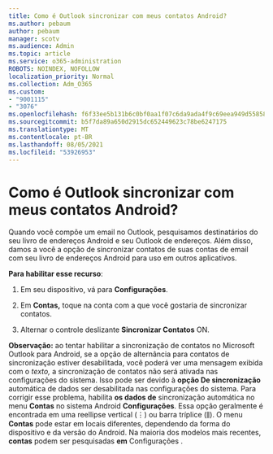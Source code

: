 ```yaml
---
title: Como é Outlook sincronizar com meus contatos Android?
ms.author: pebaum
author: pebaum
manager: scotv
ms.audience: Admin
ms.topic: article
ms.service: o365-administration
ROBOTS: NOINDEX, NOFOLLOW
localization_priority: Normal
ms.collection: Adm_O365
ms.custom:
- "9001115"
- "3076"
ms.openlocfilehash: f6f33ee5b131b6c0bf0aa1f07c6da9ada4f9c69eea949d55858f549b43ebd29a
ms.sourcegitcommit: b5f7da89a650d2915dc652449623c78be6247175
ms.translationtype: MT
ms.contentlocale: pt-BR
ms.lasthandoff: 08/05/2021
ms.locfileid: "53926953"
---
```

# <a name="how-does-outlook-sync-with-my-android-contacts"></a>Como é Outlook sincronizar com meus contatos Android?

Quando você compõe um email no Outlook, pesquisamos destinatários do seu livro de endereços Android e seu Outlook de endereços. Além disso, damos a você a opção de sincronizar contatos de suas contas de email com seu livro de endereços Android para uso em outros aplicativos. 
 
**Para habilitar esse recurso**:
 
1. Em seu dispositivo, vá para **Configurações**.

2. Em **Contas,** toque na conta com a que você gostaria de sincronizar contatos.

3. Alternar o controle deslizante **Sincronizar Contatos** ON.
 
**Observação:** ao tentar habilitar a sincronização de contatos no Microsoft Outlook  para Android, se a opção de alternância para contatos de sincronização estiver desabilitada, você poderá ver uma mensagem exibida com o *texto,* a sincronização de contatos não será ativada nas configurações do sistema. Isso pode ser devido à **opção De sincronização** automática de dados ser desabilitada nas configurações do sistema. Para corrigir esse problema, habilita **os dados de** sincronização automática no menu **Contas** no sistema Android **Configurações**. Essa opção geralmente é encontrada em uma reellipse vertical (⋮) ou barra tríplice (⫼). O menu  **Contas** pode estar em locais diferentes, dependendo da forma do dispositivo e da versão do Android. Na maioria dos modelos mais recentes, **contas** podem ser pesquisadas **em** Configurações .